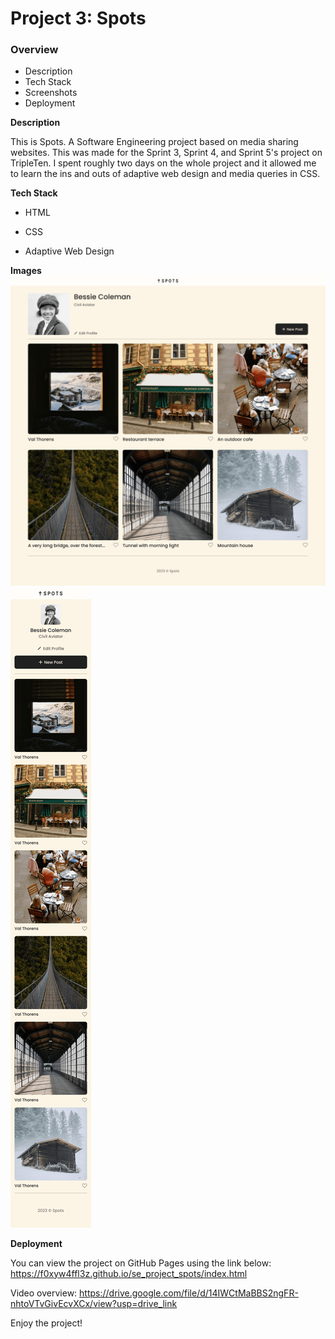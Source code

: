 # Project 3: Spots

### Overview

- Description
- Tech Stack
- Screenshots
- Deployment

**Description**

This is Spots. A Software Engineering project based on media sharing websites. This was made for the Sprint 3, Sprint 4, and Sprint 5's project on TripleTen. I spent roughly two days on the whole project and it allowed me to learn the ins and outs of adaptive web design and media queries in CSS.

**Tech Stack**

- HTML

- CSS

- Adaptive Web Design

**Images**  
 ![Spots Desktop View](./images/preview/spots-app-1440px.png)
![Spots Mobile View](./images/preview/spots-app-mobile-version.png)

**Deployment**

You can view the project on GitHub Pages using the link below:
https://f0xyw4ffl3z.github.io/se_project_spots/index.html

Video overview:
https://drive.google.com/file/d/14IWCtMaBBS2ngFR-nhtoVTvGivEcvXCx/view?usp=drive_link

Enjoy the project!
